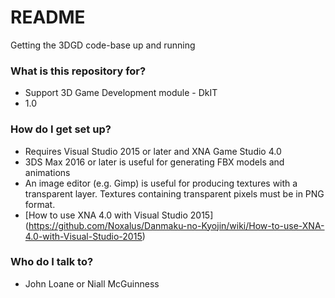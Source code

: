# README #

Getting the 3DGD code-base up and running

### What is this repository for? ###

* Support 3D Game Development module - DkIT
* 1.0

### How do I get set up? ###

* Requires Visual Studio 2015 or later and XNA Game Studio 4.0
* 3DS Max 2016 or later is useful for generating FBX models and animations
* An image editor (e.g. Gimp) is useful for producing textures with a transparent layer. Textures containing transparent pixels must be in PNG format.
* [How to use XNA 4.0 with Visual Studio 2015] (https://github.com/Noxalus/Danmaku-no-Kyojin/wiki/How-to-use-XNA-4.0-with-Visual-Studio-2015)

### Who do I talk to? ###

* John Loane or Niall McGuinness